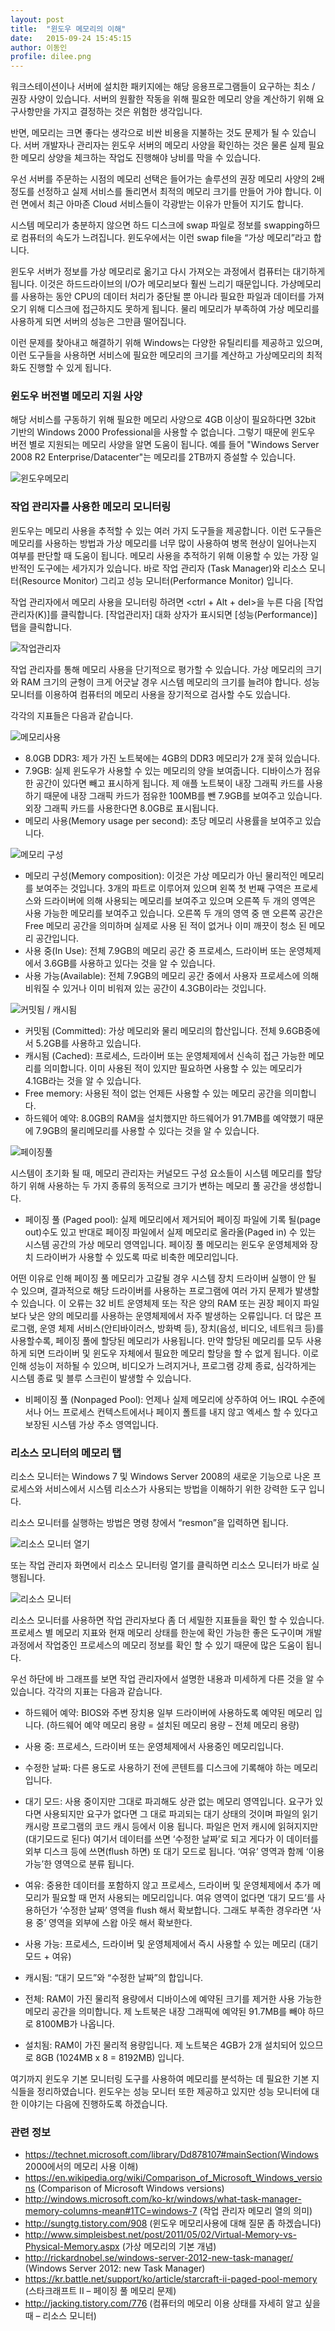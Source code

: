 ```yaml
---
layout: post
title:  "윈도우 메모리의 이해"
date:   2015-09-24 15:45:15
author: 이동인
profile: dilee.png
---
```

워크스테이션이나 서버에 설치한 패키지에는 해당 응용프로그램들이 요구하는 최소 / 권장 사양이 있습니다. 서버의 원활한 작동을 위해 필요한 메모리 양을 계산하기 위해 요구사항만을 가지고 결정하는 것은 위험한 생각입니다. 

반면, 메모리는 크면 좋다는 생각으로 비싼 비용을 지불하는 것도 문제가 될 수 있습니다. 서버 개발자나 관리자는 윈도우 서버의 메모리 사양을 확인하는 것은 물론 실제 필요한 메모리 상양을 체크하는 작업도 진행해야 낭비를 막을 수 있습니다. 

우선 서버를 주문하는 시점의 메모리 선택은 들어가는 솔루션의 권장 메모리 사양의 2배 정도를 선정하고 실제 서비스를 돌리면서 최적의 메모리 크기를 만들어 가야 합니다. 이런 면에서 최근 아마존 Cloud 서비스들이 각광받는 이유가 만들어 지기도 합니다. 

시스템 메모리가 충분하지 않으면 하드 디스크에 swap 파일로 정보를 swapping하므로 컴퓨터의 속도가 느려집니다. 윈도우에서는 이런 swap file을 “가상 메모리”라고 합니다.

윈도우 서버가 정보를 가상 메모리로 옮기고 다시 가져오는 과정에서 컴퓨터는 대기하게 됩니다. 이것은 하드드라이브의 I/O가 메모리보다 훨씬 느리기 때문입니다. 가상메모리를 사용하는 동안 CPU의 데이터 처리가 중단될 뿐 아니라 필요한 파일과 데이터를 가져오기 위해 디스크에 접근하지도 못하게 됩니다. 물리 메모리가 부족하여 가상 메모리를 사용하게 되면 서버의 성능은 그만큼 떨어집니다. 

이런 문제를 찾아내고 해결하기 위해 Windows는 다양한 유틸리티를 제공하고 있으며, 이런 도구들을 사용하면 서비스에 필요한 메모리의 크기를 계산하고 가상메모리의 최적화도 진행할 수 있게 됩니다. 

### 윈도우 버전별 메모리 지원 사양
해당 서비스를 구동하기 위해 필요한 메모리 사양으로 4GB 이상이 필요하다면 32bit 기반의 Windows 2000 Professional을 사용할 수 없습니다. 그렇기 때문에 윈도우 버전 별로 지원되는 메모리 사양을 알면 도움이 됩니다. 예를 들어 "Windows Server 2008 R2 Enterprise/Datacenter"는 메모리를 2TB까지 증설할 수 있습니다. 


![윈도우메모리](/assets/images/dilee/2015-09-24/windows_memory_00.png)


### 작업 관리자를 사용한 메모리 모니터링
윈도우는 메모리 사용을 추적할 수 있는 여러 가지 도구들을 제공합니다. 이런 도구들은 메모리를 사용하는 방법과 가상 메모리를 너무 많이 사용하여 병목 현상이 일어나는지 여부를 판단할 때 도움이 됩니다. 
메모리 사용을 추적하기 위해 이용할 수 있는 가장 일반적인 도구에는 세가지가 있습니다. 바로 작업 관리자 (Task Manager)와 리소스 모니터(Resource Monitor) 그리고 성능 모니터(Performance Monitor) 입니다. 

작업 관리자에서 메모리 사용을 모니터링 하려면 <ctrl + Alt + del>을 누른 다음 [작업관리자(K)]를 클릭합니다. [작업관리자] 대화 상자가 표시되면 [성능(Performance)] 탭을 클릭합니다.

![작업관리자](/assets/images/dilee/2015-09-24/windows_memory_01.png)


작업 관리자를 통해 메모리 사용을 단기적으로 평가할 수 있습니다. 가상 메모리의 크기와 RAM 크기의 균형이 크게 어긋날 경우 시스템 메모리의 크기를 늘려야 합니다. 성능 모니터를 이용하여 컴퓨터의 메모리 사용을 장기적으로 검사할 수도 있습니다. 

각각의 지표들은 다음과 같습니다. 

![메모리사용](/assets/images/dilee/2015-09-24/windows_memory_02.png) 

- 8.0GB DDR3: 제가 가진 노트북에는 4GB의 DDR3 메모리가 2개 꽂혀 있습니다.  
- 7.9GB: 실제 윈도우가 사용할 수 있는 메모리의 양을 보여줍니다. 디바이스가 점유한 공간이 있다면 빼고 표시하게 됩니다. 제 애플 노트북이 내장 그래픽 카드를 사용하기 때문에 내장 그래픽 카드가 점유한 100MB를 뺀 7.9GB를 보여주고 있습니다. 외장 그래픽 카드를 사용한다면 8.0GB로 표시됩니다.
- 메모리 사용(Memory usage per second): 초당 메모리 사용률을 보여주고 있습니다.  

![메모리 구성](/assets/images/dilee/2015-09-24/windows_memory_03.png)

 
- 메모리 구성(Memory composition): 이것은 가상 메모리가 아닌 물리적인 메모리를 보여주는 것입니다. 3개의 파트로 이루어져 있으며 왼쪽 첫 번째 구역은 프로세스와 드라이버에 의해 사용되는 메모리를 보여주고 있으며 오른쪽 두 개의 영역은 사용 가능한 메모리를 보여주고 있습니다. 오른쪽 두 개의 영역 중 맨 오른쪽 공간은 Free 메모리 공간을 의미하며 실제로 사용 된 적이 없거나 이미 깨끗이 청소 된 메모리 공간입니다. 
- 사용 중(In Use): 전체 7.9GB의 메모리 공간 중 프로세스, 드라이버 또는 운영체제에서 3.6GB를 사용하고 있다는 것을 알 수 있습니다.
- 사용 가능(Available): 전체 7.9GB의 메모리 공간 중에서 사용자 프로세스에 의해 비워질 수 있거나 이미 비워져 있는 공간이 4.3GB이라는 것입니다.

![커밋됨 / 캐시됨](/assets/images/dilee/2015-09-24/windows_memory_04.png)
 
- 커밋됨 (Committed): 가상 메모리와 물리 메모리의 합산입니다. 전체 9.6GB중에서 5.2GB를 사용하고 있습니다.
- 캐시됨 (Cached): 프로세스, 드라이버 또는 운영체제에서 신속히 접근 가능한 메모리를 의미합니다. 이미 사용된 적이 있지만 필요하면 사용할 수 있는 메모리가 4.1GB라는 것을 알 수 있습니다.  
- Free memory: 사용된 적이 없는 언제든 사용할 수 있는 메모리 공간을 의미합니다. 
- 하드웨어 예약: 8.0GB의 RAM을 설치했지만 하드웨어가 91.7MB를 예약했기 때문에 7.9GB의 물리메모리를 사용할 수 있다는 것을 알 수 있습니다. 
 
![페이징풀](/assets/images/dilee/2015-09-24/windows_memory_05.png)

시스템이 초기화 될 때, 메모리 관리자는 커널모드 구성 요소들이 시스템 메모리를 할당하기 위해 사용하는 두 가지 종류의 동적으로 크기가 변하는 메모리 풀 공간을 생성합니다.

- 페이징 풀 (Paged pool): 실제 메모리에서 제거되어 페이징 파일에 기록 될(page out)수도 있고 반대로 페이징 파일에서 실제 메모리로 올라올(Paged in) 수 있는 시스템 공간의 가상 메모리 영역입니다. 
페이징 풀 메모리는 윈도우 운영체제와 장치 드라이버가 사용할 수 있도록 따로 비축한 메모리입니다. 

어떤 이유로 인해 페이징 풀 메모리가 고갈될 경우 시스템 장치 드라이버 실행이 안 될 수 있으며, 결과적으로 해당 드라이버를 사용하는 프로그램에 여러 가지 문제가 발생할 수 있습니다.
이 오류는 32 비트 운영체제 또는 작은 양의 RAM 또는 권장 페이지 파일보다 낮은 양의 메모리를 사용하는 운영체제에서 자주 발생하는 오류입니다. 
더 많은 프로그램, 운영 체제 서비스(안티바이러스, 방화벽 등), 장치(음성, 비디오, 네트워크 등)를 사용할수록, 페이징 풀에 할당된 메모리가 사용됩니다. 
만약 할당된 메모리를 모두 사용하게 되면 드라이버 및 윈도우 자체에서 필요한 메모리 할당을 할 수 없게 됩니다. 이로 인해 성능이 저하될 수 있으며, 비디오가 느려지거나, 프로그램 강제 종료, 심각하게는 시스템 종료 및 블루 스크린이 발생할 수 있습니다.

- 비페이징 풀 (Nonpaged Pool): 언제나 실제 메모리에 상주하여 어느 IRQL 수준에서나 어느 프로세스 컨텍스트에서나 페이지 폴트를 내지 않고 엑세스 할 수 있다고 보장된 시스템 가상 주소 영역입니다.  

### 리소스 모니터의 메모리 탭
리소스 모니터는 Windows 7 및 Windows Server 2008의 새로운 기능으로 나온 프로세스와 서비스에서 시스템 리소스가 사용되는 방법을 이해하기 위한 강력한 도구 입니다.

리소스 모니터를 실행하는 방법은 명령 창에서 “resmon”을 입력하면 됩니다.
 
![리소스 모니터 열기](/assets/images/dilee/2015-09-24/windows_memory_06.png)

또는 작업 관리자 화면에서 리소스 모니터링 열기를 클릭하면 리소스 모니터가 바로 실행됩니다. 

![리소스 모니터](/assets/images/dilee/2015-09-24/windows_memory_07.png)
 
리소스 모니터를 사용하면 작업 관리자보다 좀 더 세밀한 지표들을 확인 할 수 있습니다. 프로세스 별 메모리 지표와 현재 메모리 상태를 한눈에 확인 가능한 좋은 도구이며 개발과정에서 작업중인 프로세스의 메모리 정보를 확인 할 수 있기 때문에 많은 도움이 됩니다.

우선 하단에 바 그래프를 보면 작업 관리자에서 설명한 내용과 미세하게 다른 것을 알 수 있습니다. 각각의 지표는 다음과 같습니다. 

- 하드웨어 예약: BIOS와 주변 장치용 일부 드라이버에 사용하도록 예약된 메모리 입니다. (하드웨어 예약 메모리 용량 = 설치된 메모리 용량 – 전체 메모리 용량)

- 사용 중: 프로세스, 드라이버 또는 운영체제에서 사용중인 메모리입니다.

- 수정한 날짜: 다른 용도로 사용하기 전에 콘텐트를 디스크에 기록해야 하는 메모리입니다.

- 대기 모드: 사용 중이지만 그대로 파괴해도 상관 없는 메모리 영역입니다. 요구가 있다면 사용되지만 요구가 없다면 그 대로 파괴되는 대기 상태의 것이며 파일의 읽기 캐시랑 프로그램의 코드 캐시 등에서 이용 됩니다. 
파일은 먼저 캐시에 읽혀지지만(대기모드로 된다) 여기서 데이터를 쓰면 ‘수정한 날짜’로 되고 게다가 이 데이터를 외부 디스크 등에 쓰면(flush 하면) 또 대기 모드로 됩니다. ‘여유’ 영역과 함께 ‘이용 가능’한 영역으로 분류 됩니다.

- 여유: 중용한 데이터를 포함하지 않고 프로세스, 드라이버 및 운영체제에서 추가 메모리가 필요할 때 먼저 사용되는 메모리입니다. 여유 영역이 없다면 ‘대기 모드’를 사용하던가 ‘수정한 날짜’ 영역을 flush 해서 확보합니다. 그래도 부족한 경우라면 ‘사용 중’ 영역을 외부에 스왑 아웃 해서 확보한다.

- 사용 가능: 프로세스, 드라이버 및 운영체제에서 즉시 사용할 수 있는 메모리 (대기모드 + 여유)

- 캐시됨: “대기 모드”와 “수정한 날짜”의 합입니다.

- 전체: RAM이 가진 물리적 용량에서 디바이스에 예약된 크기를 제거한 사용 가능한 메모리 공간을 의미합니다. 제 노트북은 내장 그래픽에 예약된 91.7MB를 빼야 하므로 8100MB가 나옵니다. 

- 설치됨: RAM이 가진 물리적 용량입니다. 제 노트북은 4GB가 2개 설치되어 있으므로 8GB (1024MB x 8 = 8192MB) 입니다. 

여기까지 윈도우 기본 모니터링 도구를 사용하여 메모리를 분석하는 데 필요한 기본 지식들을 정리하였습니다. 윈도우는 성능 모니터 또한 제공하고 있지만 성능 모니터에 대한 이야기는 다음에 진행하도록 하겠습니다. 



### 관련 정보
- https://technet.microsoft.com/library/Dd878107#mainSection(Windows 2000에서의 메모리 사용 이해)
- https://en.wikipedia.org/wiki/Comparison_of_Microsoft_Windows_versions (Comparison of Microsoft Windows versions)
- http://windows.microsoft.com/ko-kr/windows/what-task-manager-memory-columns-mean#1TC=windows-7 (작업 관리자 메모리 열의 의미)
- http://sungtg.tistory.com/908 (윈도우 메모리사용에 대해 질문 좀 하겠습니다)
- http://www.simpleisbest.net/post/2011/05/02/Virtual-Memory-vs-Physical-Memory.aspx (가상 메모리의 기본 개념)
- http://rickardnobel.se/windows-server-2012-new-task-manager/ (Windows Server 2012: new Task Manager)
- https://kr.battle.net/support/ko/article/starcraft-ii-paged-pool-memory (스타크래프트 II – 페이징 풀 메모리 문제)
- http://jacking.tistory.com/776 (컴퓨터의 메모리 이용 상태를 자세히 알고 싶을 때 – 리소스 모니터)